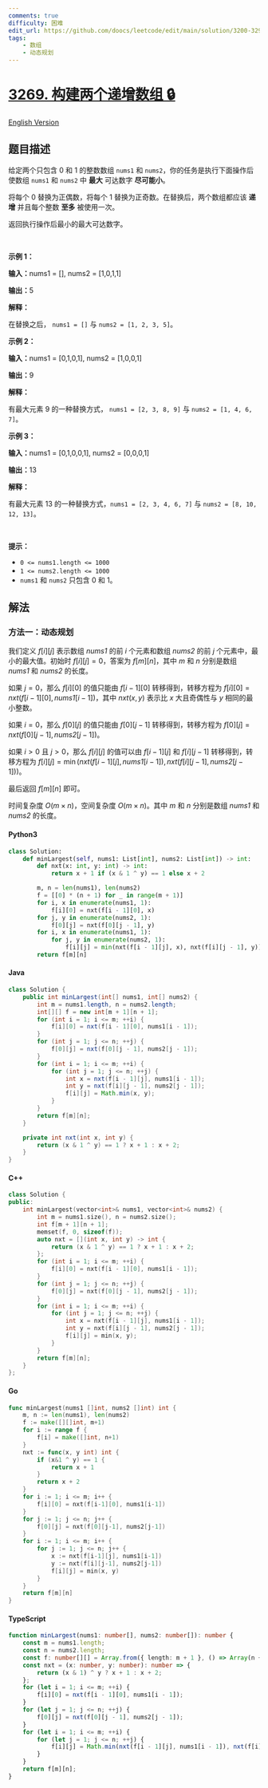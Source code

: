 ```yaml
---
comments: true
difficulty: 困难
edit_url: https://github.com/doocs/leetcode/edit/main/solution/3200-3299/3269.Constructing%20Two%20Increasing%20Arrays/README.md
tags:
    - 数组
    - 动态规划
---
```


<!-- problem:start -->

# [3269. 构建两个递增数组 🔒](https://leetcode.cn/problems/constructing-two-increasing-arrays)

[English Version](/solution/3200-3299/3269.Constructing%20Two%20Increasing%20Arrays/README_EN.md)

## 题目描述

<!-- description:start -->

<p>给定两个只包含 0 和 1 的整数数组&nbsp;<code>nums1</code> 和&nbsp;<code>nums2</code>，你的任务是执行下面操作后使数组 <code>nums1</code> 和 <code>nums2</code> 中 <strong>最大</strong> 可达数字 <strong>尽可能小</strong>。</p>

<p>将每个 0 替换为正偶数，将每个 1 替换为正奇数。在替换后，两个数组都应该&nbsp;<strong>递增</strong>&nbsp;并且每个整数&nbsp;<strong>至多</strong>&nbsp;被使用一次。</p>

<p>返回执行操作后最小的最大可达数字。</p>

<p>&nbsp;</p>

<p><strong class="example">示例 1：</strong></p>

<div class="example-block">
<p><span class="example-io"><b>输入：</b>nums1 = [], nums2 = [1,0,1,1]</span></p>

<p><span class="example-io"><b>输出：</b>5</span></p>

<p><strong>解释：</strong></p>

<p>在替换之后， <code>nums1 = []</code>&nbsp;与&nbsp;<code>nums2 = [1, 2, 3, 5]</code>。</p>
</div>

<p><strong class="example">示例 2：</strong></p>

<div class="example-block">
<p><span class="example-io"><b>输入：</b>nums1 = [0,1,0,1], nums2 = [1,0,0,1]</span></p>

<p><span class="example-io"><b>输出：</b>9</span></p>

<p><strong>解释：</strong></p>

<p>有最大元素 9 的一种替换方式， <code>nums1 = [2, 3, 8, 9]</code>&nbsp;与&nbsp;<code>nums2 = [1, 4, 6, 7]</code>。</p>
</div>

<p><strong class="example">示例 3：</strong></p>

<div class="example-block">
<p><span class="example-io"><b>输入：</b>nums1 = [0,1,0,0,1], nums2 = [0,0,0,1]</span></p>

<p><span class="example-io"><b>输出：</b>13</span></p>

<p><strong>解释：</strong></p>

<p>有最大元素 13 的一种替换方式，<code>nums1 = [2, 3, 4, 6, 7]</code>&nbsp;与&nbsp;<code>nums2 = [8, 10, 12, 13]</code>。</p>
</div>

<p>&nbsp;</p>

<p><strong>提示：</strong></p>

<ul>
	<li><code>0 &lt;= nums1.length &lt;= 1000</code></li>
	<li><code>1 &lt;= nums2.length &lt;= 1000</code></li>
	<li><code>nums1</code>&nbsp;和&nbsp;<code>nums2</code>&nbsp;只包含 0 和 1。</li>
</ul>

<!-- description:end -->

## 解法

<!-- solution:start -->

### 方法一：动态规划

我们定义 $f[i][j]$ 表示数组 $\textit{nums1}$ 的前 $i$ 个元素和数组 $\textit{nums2}$ 的前 $j$ 个元素中，最小的最大值。初始时 $f[i][j] = 0$，答案为 $f[m][n]$，其中 $m$ 和 $n$ 分别是数组 $\textit{nums1}$ 和 $\textit{nums2}$ 的长度。

如果 $j = 0$，那么 $f[i][0]$ 的值只能由 $f[i - 1][0]$ 转移得到，转移方程为 $f[i][0] = \textit{nxt}(f[i - 1][0], \textit{nums1}[i - 1])$，其中 $\textit{nxt}(x, y)$ 表示比 $x$ 大且奇偶性与 $y$ 相同的最小整数。

如果 $i = 0$，那么 $f[0][j]$ 的值只能由 $f[0][j - 1]$ 转移得到，转移方程为 $f[0][j] = \textit{nxt}(f[0][j - 1], \textit{nums2}[j - 1])$。

如果 $i > 0$ 且 $j > 0$，那么 $f[i][j]$ 的值可以由 $f[i - 1][j]$ 和 $f[i][j - 1]$ 转移得到，转移方程为 $f[i][j] = \min(\textit{nxt}(f[i - 1][j], \textit{nums1}[i - 1]), \textit{nxt}(f[i][j - 1], \textit{nums2}[j - 1]))$。

最后返回 $f[m][n]$ 即可。

时间复杂度 $O(m \times n)$，空间复杂度 $O(m \times n)$。其中 $m$ 和 $n$ 分别是数组 $\textit{nums1}$ 和 $\textit{nums2}$ 的长度。

<!-- tabs:start -->

#### Python3

```python
class Solution:
    def minLargest(self, nums1: List[int], nums2: List[int]) -> int:
        def nxt(x: int, y: int) -> int:
            return x + 1 if (x & 1 ^ y) == 1 else x + 2

        m, n = len(nums1), len(nums2)
        f = [[0] * (n + 1) for _ in range(m + 1)]
        for i, x in enumerate(nums1, 1):
            f[i][0] = nxt(f[i - 1][0], x)
        for j, y in enumerate(nums2, 1):
            f[0][j] = nxt(f[0][j - 1], y)
        for i, x in enumerate(nums1, 1):
            for j, y in enumerate(nums2, 1):
                f[i][j] = min(nxt(f[i - 1][j], x), nxt(f[i][j - 1], y))
        return f[m][n]
```

#### Java

```java
class Solution {
    public int minLargest(int[] nums1, int[] nums2) {
        int m = nums1.length, n = nums2.length;
        int[][] f = new int[m + 1][n + 1];
        for (int i = 1; i <= m; ++i) {
            f[i][0] = nxt(f[i - 1][0], nums1[i - 1]);
        }
        for (int j = 1; j <= n; ++j) {
            f[0][j] = nxt(f[0][j - 1], nums2[j - 1]);
        }
        for (int i = 1; i <= m; ++i) {
            for (int j = 1; j <= n; ++j) {
                int x = nxt(f[i - 1][j], nums1[i - 1]);
                int y = nxt(f[i][j - 1], nums2[j - 1]);
                f[i][j] = Math.min(x, y);
            }
        }
        return f[m][n];
    }

    private int nxt(int x, int y) {
        return (x & 1 ^ y) == 1 ? x + 1 : x + 2;
    }
}
```

#### C++

```cpp
class Solution {
public:
    int minLargest(vector<int>& nums1, vector<int>& nums2) {
        int m = nums1.size(), n = nums2.size();
        int f[m + 1][n + 1];
        memset(f, 0, sizeof(f));
        auto nxt = [](int x, int y) -> int {
            return (x & 1 ^ y) == 1 ? x + 1 : x + 2;
        };
        for (int i = 1; i <= m; ++i) {
            f[i][0] = nxt(f[i - 1][0], nums1[i - 1]);
        }
        for (int j = 1; j <= n; ++j) {
            f[0][j] = nxt(f[0][j - 1], nums2[j - 1]);
        }
        for (int i = 1; i <= m; ++i) {
            for (int j = 1; j <= n; ++j) {
                int x = nxt(f[i - 1][j], nums1[i - 1]);
                int y = nxt(f[i][j - 1], nums2[j - 1]);
                f[i][j] = min(x, y);
            }
        }
        return f[m][n];
    }
};
```

#### Go

```go
func minLargest(nums1 []int, nums2 []int) int {
	m, n := len(nums1), len(nums2)
	f := make([][]int, m+1)
	for i := range f {
		f[i] = make([]int, n+1)
	}
	nxt := func(x, y int) int {
		if (x&1 ^ y) == 1 {
			return x + 1
		}
		return x + 2
	}
	for i := 1; i <= m; i++ {
		f[i][0] = nxt(f[i-1][0], nums1[i-1])
	}
	for j := 1; j <= n; j++ {
		f[0][j] = nxt(f[0][j-1], nums2[j-1])
	}
	for i := 1; i <= m; i++ {
		for j := 1; j <= n; j++ {
			x := nxt(f[i-1][j], nums1[i-1])
			y := nxt(f[i][j-1], nums2[j-1])
			f[i][j] = min(x, y)
		}
	}
	return f[m][n]
}
```

#### TypeScript

```ts
function minLargest(nums1: number[], nums2: number[]): number {
    const m = nums1.length;
    const n = nums2.length;
    const f: number[][] = Array.from({ length: m + 1 }, () => Array(n + 1).fill(0));
    const nxt = (x: number, y: number): number => {
        return (x & 1) ^ y ? x + 1 : x + 2;
    };
    for (let i = 1; i <= m; ++i) {
        f[i][0] = nxt(f[i - 1][0], nums1[i - 1]);
    }
    for (let j = 1; j <= n; ++j) {
        f[0][j] = nxt(f[0][j - 1], nums2[j - 1]);
    }
    for (let i = 1; i <= m; ++i) {
        for (let j = 1; j <= n; ++j) {
            f[i][j] = Math.min(nxt(f[i - 1][j], nums1[i - 1]), nxt(f[i][j - 1], nums2[j - 1]));
        }
    }
    return f[m][n];
}
```

<!-- tabs:end -->

<!-- solution:end -->

<!-- problem:end -->
